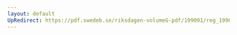 ```yaml
---
layout: default
UpRedirect: https://pdf.swedeb.se/riksdagen-volumeG-pdf/199091/reg_199091/reg_199091_0208.pdf
---
```

